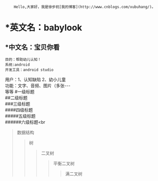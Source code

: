 		Hello,大家好，我是徐步杭[我的博客](http://www.cnblogs.com/xubuhang/)。
*英文名：babylook<br>
====
*中文名：宝贝你看<br>
-------
    目的：帮助幼儿认知！
    系统:android
    开发工具：android studio
	
用户：1、认知缺陷 2、幼小儿童<br>
功能：文字、音频、图片（多张---<br>
等等
#一级标题<br>
##二级标题<br>
###三级标题<br>
####四级标题<br>
#####五级标题<br>
######六级标题<br
>数据结构
>>树
>>>二叉树
>>>>平衡二叉树
>>>>>满二叉树
